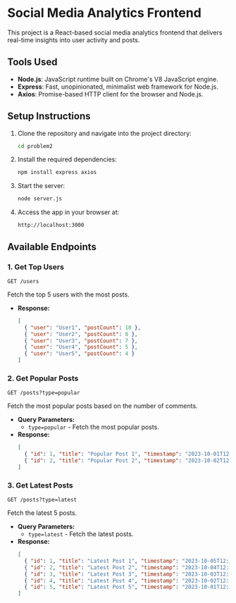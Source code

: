 # Social Media Analytics Frontend

This project is a React-based social media analytics frontend that delivers real-time insights into user activity and posts.

## Tools Used

- **Node.js**: JavaScript runtime built on Chrome's V8 JavaScript engine.
- **Express**: Fast, unopinionated, minimalist web framework for Node.js.
- **Axios**: Promise-based HTTP client for the browser and Node.js.

## Setup Instructions

1. Clone the repository and navigate into the project directory:
   ```sh
   cd problem2
   ```
2. Install the required dependencies:
   ```sh
   npm install express axios
   ```
3. Start the server:
   ```sh
   node server.js
   ```
4. Access the app in your browser at:
   ```
   http://localhost:3000
   ```

## Available Endpoints

### 1. Get Top Users
`GET /users`

Fetch the top 5 users with the most posts.

- **Response:**
  ```json
  [
    { "user": "User1", "postCount": 10 },
    { "user": "User2", "postCount": 8 },
    { "user": "User3", "postCount": 7 },
    { "user": "User4", "postCount": 5 },
    { "user": "User5", "postCount": 4 }
  ]
  ```

### 2. Get Popular Posts
`GET /posts?type=popular`

Fetch the most popular posts based on the number of comments.

- **Query Parameters:**
  - `type=popular` - Fetch the most popular posts.
- **Response:**
  ```json
  [
    { "id": 1, "title": "Popular Post 1", "timestamp": "2023-10-01T12:00:00Z" },
    { "id": 2, "title": "Popular Post 2", "timestamp": "2023-10-02T12:00:00Z" }
  ]
  ```

### 3. Get Latest Posts
`GET /posts?type=latest`

Fetch the latest 5 posts.

- **Query Parameters:**
  - `type=latest` - Fetch the latest posts.
- **Response:**
  ```json
  [
    { "id": 1, "title": "Latest Post 1", "timestamp": "2023-10-05T12:00:00Z" },
    { "id": 2, "title": "Latest Post 2", "timestamp": "2023-10-04T12:00:00Z" },
    { "id": 3, "title": "Latest Post 3", "timestamp": "2023-10-03T12:00:00Z" },
    { "id": 4, "title": "Latest Post 4", "timestamp": "2023-10-02T12:00:00Z" },
    { "id": 5, "title": "Latest Post 5", "timestamp": "2023-10-01T12:00:00Z" }
  ]
  ```


